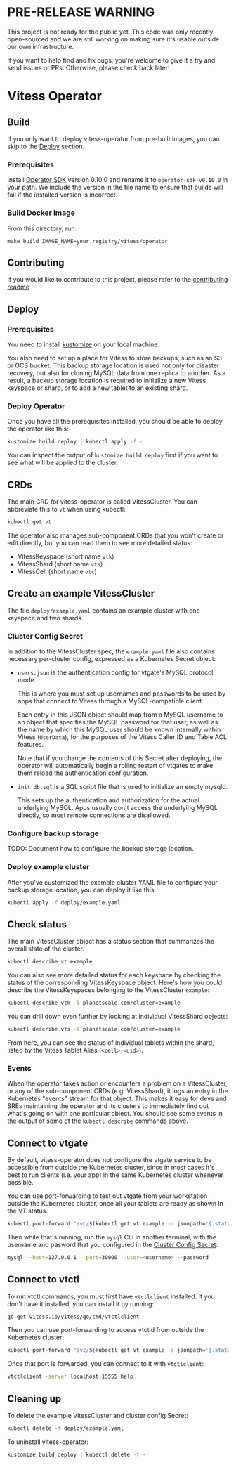 # PRE-RELEASE WARNING

This project is not ready for the public yet. This code was only recently
open-sourced and we are still working on making sure it's usable outside our own
infrastructure.

If you want to help find and fix bugs, you're welcome to give it a try and send
issues or PRs. Otherwise, please check back later!

# Vitess Operator

## Build

If you only want to deploy vitess-operator from pre-built images, you can skip to the
[Deploy](#deploy) section.

### Prerequisites

Install [Operator SDK](https://github.com/operator-framework/operator-sdk/blob/master/doc/user/install-operator-sdk.md)
version 0.10.0 and rename it to `operator-sdk-v0.10.0` in your path.
We include the version in the file name to ensure that builds will fail if the
installed version is incorrect.

### Build Docker image

From this directory, run:

```
make build IMAGE_NAME=your.registry/vitess/operator
```

## Contributing

If you would like to contribute to this project, please refer to the
[contributing readme](CONTRIBUTING.md)

## Deploy

### Prerequisites

You need to install [kustomize](https://github.com/kubernetes-sigs/kustomize)
on your local machine.

You also need to set up a place for Vitess to store backups, such as an S3 or
GCS bucket.
This backup storage location is used not only for disaster recovery, but also
for cloning MySQL data from one replica to another.
As a result, a backup storage location is required to initialize a new Vitess
keyspace or shard, or to add a new tablet to an existing shard.

### Deploy Operator

Once you have all the prerequisites installed, you should be able to deploy
the operator like this:

```sh
kustomize build deploy | kubectl apply -f -
```

You can inspect the output of `kustomize build deploy` first if you want to see
what will be applied to the cluster.

## CRDs

The main CRD for vitess-operator is called VitessCluster.
You can abbreviate this to `vt` when using kubectl:

```sh
kubectl get vt
```

The operator also manages sub-component CRDs that you won't create or edit
directly, but you can read them to see more detailed status:

* VitessKeyspace (short name `vtk`)
* VitessShard (short name `vts`)
* VitessCell (short name `vtc`)

## Create an example VitessCluster

The file `deploy/example.yaml` contains an example cluster with one keyspace and
two shards.

### Cluster Config Secret

In addition to the VitessCluster spec, the `example.yaml` file also
contains necessary per-cluster config, expressed as a Kubernetes Secret object:

* `users.json` is the authentication config for vtgate's MySQL protocol mode.

  This is where you must set up usernames and passwords to be used by apps
  that connect to Vitess through a MySQL-compatible client.

  Each entry in this JSON object should map from a MySQL username to an object
  that specifies the MySQL password for that user, as well as the name by which
  this MySQL user should be known internally within Vitess (`UserData`), for
  the purposes of the Vitess Caller ID and Table ACL features.

  Note that if you change the contents of this Secret after deploying,
  the operator will automatically begin a rolling restart of vtgates to make
  them reload the authentication configuration.

* `init_db.sql` is a SQL script file that is used to initialize an empty mysqld.

  This sets up the authentication and authorization for the actual underlying MySQL.
  Apps usually don't access the underlying MySQL directly, so most remote connections
  are disallowed.

### Configure backup storage

TODO: Document how to configure the backup storage location.

### Deploy example cluster

After you've customized the example cluster YAML file to configure your backup
storage location, you can deploy it like this:

```sh
kubectl apply -f deploy/example.yaml
```

## Check status

The main VitessCluster object has a status section that summarizes the
overall state of the cluster.

```sh
kubectl describe vt example
```

You can also see more detailed status for each keyspace by checking the status
of the corresponding VitessKeyspace object.
Here's how you could describe the VitessKeyspaces belonging to the VitessCluster
`example`:

```sh
kubectl describe vtk -l planetscale.com/cluster=example
```

You can drill down even further by looking at individual VitessShard objects:

```sh
kubectl describe vts -l planetscale.com/cluster=example
```

From here, you can see the status of individual tablets within the shard,
listed by the Vitess Tablet Alias (`<cell>-<uid>`).

### Events

When the operator takes action or encounters a problem on a VitessCluster,
or any of the sub-component CRDs (e.g. VitessShard), it logs an entry in the
Kubernetes "events" stream for that object. This makes it easy for devs and SREs
maintaining the operator and its clusters to immediately find out what's going
on with one particular object. You should see some events in the output of some
of the `kubectl describe` commands above.

## Connect to vtgate

By default, vitess-operator does not configure the vtgate service to be
accessible from outside the Kubernetes cluster, since in most cases it's best to
run clients (i.e. your app) in the same Kubernetes cluster whenever possible.

You can use port-forwarding to test out vtgate from your workstation outside the
Kubernetes cluster, once all your tablets are ready as shown in the VT status.

```sh
kubectl port-forward "svc/$(kubectl get vt example -o jsonpath='{.status.gatewayServiceName}')" 30000:3306
```

Then while that's running, run the `mysql` CLI in another terminal, with the
username and pasword that you configured in the
[Cluster Config Secret](#cluster-config-secret):

```sh
mysql --host=127.0.0.1 --port=30000 --user=<username> --password
```

## Connect to vtctl

To run vtctl commands, you must first have `vtctlclient` installed.
If you don't have it installed, you can install it by running:

```sh
go get vitess.io/vitess/go/cmd/vtctlclient
```

Then you can use port-forwarding to access vtctld from outside the Kubernetes cluster:

```sh
kubectl port-forward "svc/$(kubectl get vt example -o jsonpath='{.status.vitessDashboard.serviceName}')" 15555:15999
```

Once that port is forwarded, you can connect to it with `vtctlclient`:

```sh
vtctlclient -server localhost:15555 help
```

## Cleaning up

To delete the example VitessCluster and cluster config Secret:

```sh
kubectl delete -f deploy/example.yaml
```

To uninstall vitess-operator:

```sh
kustomize build deploy | kubectl delete -f -
```
